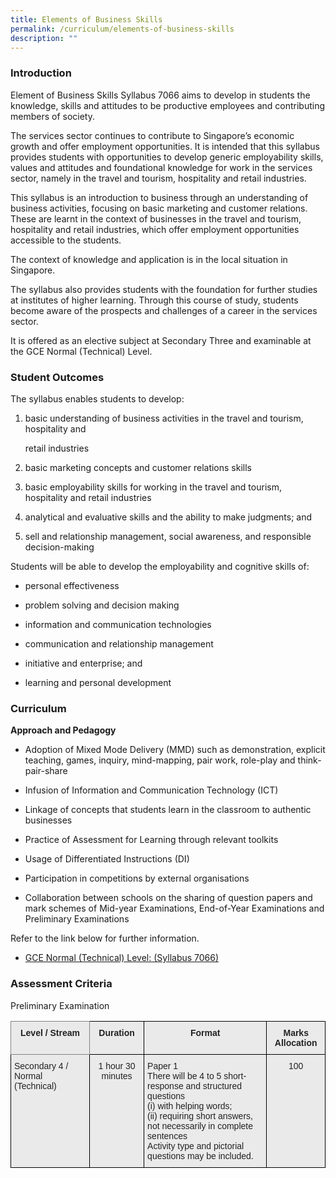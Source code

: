 ```yaml
---
title: Elements of Business Skills
permalink: /curriculum/elements-of-business-skills
description: ""
---
```

### Introduction

Element of Business Skills Syllabus 7066 aims to develop in students the knowledge, skills and attitudes to be productive employees and contributing members of society.

The services sector continues to contribute to Singapore’s economic growth and offer employment opportunities. It is intended that this syllabus provides students with opportunities to develop generic employability skills, values and attitudes and foundational knowledge for work in the services sector, namely in the travel and tourism, hospitality and retail industries.

This syllabus is an introduction to business through an understanding of business activities, focusing on basic marketing and customer relations. These are learnt in the context of businesses in the travel and tourism, hospitality and retail industries, which offer employment opportunities accessible to the students.

 The context of knowledge and application is in the local situation in Singapore.

The syllabus also provides students with the foundation for further studies at institutes of higher learning. Through this course of study, students become aware of the prospects and challenges of a career in the services sector.

It is offered as an elective subject at Secondary Three and examinable at the GCE Normal (Technical) Level.


### Student Outcomes
The syllabus enables students to develop:

1.    basic understanding of business activities in the travel and tourism, hospitality and            

       retail industries

2.    basic marketing concepts and customer relations skills

3.    basic employability skills for working in the travel and tourism, hospitality and retail industries

4.    analytical and evaluative skills and the ability to make judgments; and

5.    sell and relationship management, social awareness, and responsible decision-making

Students will be able to develop the employability and cognitive skills of:

*  personal effectiveness

*    problem solving and decision making

*   information and communication technologies

*   communication and relationship management

*    initiative and enterprise; and

*    learning and personal development

### Curriculum

**Approach and Pedagogy**

*  Adoption of Mixed Mode Delivery (MMD) such as demonstration, explicit teaching, games, inquiry, mind-mapping, pair work, role-play and think-pair-share

*  Infusion of Information and Communication Technology (ICT)

*   Linkage of concepts that students learn in the classroom to authentic businesses

*    Practice of Assessment for Learning through relevant toolkits

*   Usage of Differentiated Instructions (DI)

*  Participation in competitions by external organisations

*    Collaboration between schools on the sharing of question papers and mark schemes of Mid-year Examinations, End-of-Year Examinations and Preliminary Examinations

Refer to the link below for further information.

*  [GCE Normal (Technical) Level: (Syllabus 7066)](/files/7066_y21_sy.pdf)


### Assessment Criteria
Preliminary Examination

<style type="text/css">
.tg  {border-collapse:collapse;border-spacing:0;}
.tg td{border-color:black;border-style:solid;border-width:1px;font-family:Arial, sans-serif;font-size:14px;
  overflow:hidden;padding:10px 5px;word-break:normal;}
.tg th{border-color:black;border-style:solid;border-width:1px;font-family:Arial, sans-serif;font-size:14px;
  font-weight:normal;overflow:hidden;padding:10px 5px;word-break:normal;}
.tg .tg-n4qt{background-color:#EAEAEA;color:#222;font-weight:bold;text-align:center;vertical-align:top}
.tg .tg-y7qa{background-color:#EAEAEA;color:#222;text-align:left;vertical-align:top}
.tg .tg-ii8k{background-color:#EAEAEA;color:#222;text-align:center;vertical-align:top}
.tg .tg-djlw{background-color:#EAEAEA;border-color:inherit;color:#222;font-weight:bold;text-align:center;vertical-align:top}
</style>
<table class="tg">
<thead>
  <tr>
    <th class="tg-djlw"><span style="color:#222">Level / Stream</span></th>
    <th class="tg-n4qt"><span style="color:#222">Duration</span></th>
    <th class="tg-n4qt"><span style="color:#222">Format</span></th>
    <th class="tg-n4qt"><span style="color:#222">Marks Allocation</span></th>
  </tr>
</thead>
<tbody>
  <tr>
    <td class="tg-y7qa"><span style="color:#222">Secondary 4 / Normal (Technical)</span></td>
    <td class="tg-ii8k"><span style="color:#222">1 hour 30 minutes</span></td>
    <td class="tg-y7qa"><span style="color:#222">Paper 1</span><br><span style="color:#222">There will be 4 to 5 short-response and structured questions</span><br><span style="color:#222">(i)         with helping words;</span><br><span style="color:#222">(ii)        requiring short answers, not necessarily in complete sentences</span><br><span style="color:#222">Activity type and pictorial questions may be included.</span></td>
    <td class="tg-ii8k"><span style="color:#222">100</span></td>
  </tr>
</tbody>
</table>